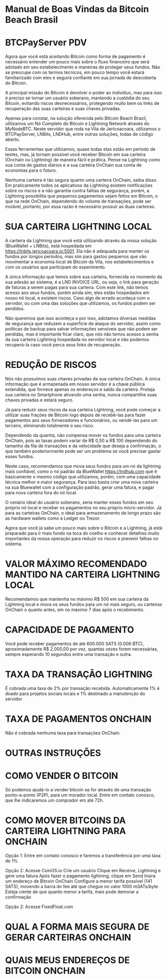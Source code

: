 # Manual de Boas Vindas da Bitcoin Beach Brasil
# BTCPayServer PDV


Agora que você está aceitando Bitcoin como forma de pagamento é necessário entender um pouco mais sobre o fluxo financeiro que será adotado em seu estabelecimento e maneiras de proteger seus fundos. Não se preocupe com os termos técnicos, em pouco tempo você estará familiarizado com eles e seguirá confiante em sua jornada de descoberta do Bitcoin.

A principal missão do Bitcoin é devolver o poder ao indivíduo, mas para isso é preciso se tornar um usuário soberano, mantendo a custódia do seu Bitcoin, evitando riscos desnecessários, protegendo muito bem os links de recuperação das suas carteiras e suas chaves privadas. 

Apenas para constar, na solução oferecida pelo Bitcoin Beach Brazil, utilizamos um Nó Completo do Bitcoin e Lightning Network através do MyNodeBTC. Neste servidor que roda na Vila de Jericoacoara, utilizamos o BTCPayServer, LNBits, LNDHub, entre outras soluções, todas de código aberto. 

Essas ferramentas que utilizamos, quase todas elas estão em período de testes, mas, já tornam possível você receber Bitcoin em sua carteira (Onchain ou Lightning) de maneira fácil e prática. Pense na Lightning como sua conta de gastos diários e a sua carteira OnChain sua conta de economias para o futuro. 

Nenhuma carteira é tão segura quanto uma carteira OnChain, saiba disso.  Em praticamente todos os aplicativos da Lightning existem notificações sobre os riscos e a não garantia contra falhas de segurança, porém, a Lightning possibilita que pequenos pagamentos sejam feitos em Bitcoin, o que na rede OnChain, dependendo do volume de transações, pode ser inviável, portanto, por essa razão é necessário possuir as duas carteiras. 

# SUA CARTEIRA LIGHTNING LOCAL
A carteira da Lightning que você está utilizando através da nossa solução (BlueWallet + LNBits), está hospedada em https://lnbits.jericoacoara.io:5001. Ela não é adequada para manter os fundos por longos períodos, mas sim para gastos pequenos que vão movimentar a economia local de Bitcoin da Vila, nos estabelecimentos e com os usuários que participam do experimento. 

A única informação que temos sobre sua carteira, fornecida no momento da sua adesão ao sistema, é a LND INVOICE URL, ou seja, o link para geração de faturas a serem pagas para sua carteira. Com este link, não temos acesso aos seus fundos, porém ainda sim, eles estão hospedados em nosso nó local, e existem riscos. Caso algo de errado aconteça com o servidor, ou com uma das soluções que utilizamos, os fundos podem ser perdidos.

Não queremos que isso aconteça e por isso, adotamos diversas medidas de segurança que reduzem a superfície de ataque do servidor, assim como políticas de backup para salvar informações sensíveis que não podem ser perdidas, mas é importante ficar claro, que nós não temos acesso a senha da sua carteira Lightning hospedada no servidor local e não podemos recuperá-la caso você perca seus links de recuperação. 

# REDUÇÃO DE RISCOS
Nós não possuímos suas chaves privadas da sua carteira OnChain. A única informação que é armazenada em nosso servidor é a chave pública extendida, que fornece apenas os endereços e saldo da carteira. Proteja sua carteira no Smartphone ativando uma senha, nunca compartilhe suas chaves privadas e estará seguro. 

Já para reduzir seus riscos da sua carteira Lightning, você pode começar a utilizar suas frações de Bitcoin logo depois de recebê-las para fazer pagamentos aos seus fornecedores e funcionários, ou vendê-las para um terceiro, eliminando totalmente o seu risco. 

Dependendo da quantia, não compensa mover os fundos para uma carteira OnChain, pois as taxas podem variar de R$ 0,50 a R$ 100 dependendo do tamanho da fila de transações e da velocidade que deseja a confirmação, o que também posteriormente pode ser um problema se você precisar gastar esses fundos.

Neste caso, recomendamos que mova seus fundos para um nó da lightning mais confiável, como o nó padrão da BlueWallet https://lndhub.com que é basicamente o mesmo código que utilizamos, porém, com uma capacidade técnica melhor e maior segurança. Para isso basta criar uma nova carteira na sua Bluewallet com a configuração padrão, gerar uma fatura, e pagar para nova carteira fora do nó local. 

O cenário ideal do usuário soberano, seria manter esses fundos em seu próprio nó local e receber os pagamentos no seu próprio micro-servidor. Já para as carteiras OnChain, o ideal para armazenamento de longo prazo são as hardware wallets como a Ledger ou Trezor. 

Agora que você já sabe um pouco mais sobre o Bitcoin e a Lightning, já está preparado para ir mais fundo na toca do coelho e conhecer detalhes muito importantes da nossa operação para reduzir os riscos e prevenir falhas no sistema. 

# VALOR MÁXIMO RECOMENDADO MANTIDO NA CARTEIRA LIGHTNING LOCAL
Recomendamos que mantenha no máximo R$ 500 em sua carteira da Lightning local e mova os seus fundos para um nó mais seguro, ou carteiras OnChain o quanto antes, em no máximo 7 dias após o recebimento. 

# CAPACIDADE DE PAGAMENTO
Você pode receber pagamentos de até 600.000 SATS (0.006 BTC),  aproximadamente R$ 2.000,00 por vez, quantas vezes forem necessárias, sempre esperando 10 segundos entre uma transação e outra.

# TAXA DA TRANSAÇÃO LIGHTNING
É cobrada uma taxa de 2% por transação recebida. 
Automaticamente 1% é doado para projetos sociais locais e 1% destinado a manutenção do servidor

# TAXA DE PAGAMENTOS ONCHAIN 
Não é cobrada nenhuma taxa para transações OnChain. 


# OUTRAS INSTRUÇÕES

# COMO VENDER O BITCOIN
Só podemos ajudá-lo a vender bitcoin se for através de uma transação ponto-a-ponto (P2P), para um morador local. Entre em contato conosco, que lhe indicaremos um comprador em até 72h. 

# COMO MOVER BITCOINS DA CARTEIRA LIGHTNING PARA ONCHAIN 
Opção 1: Entre em contato conosco e faremos a transferência por uma taxa de 1%

Opção 2: 
Acesse CoinOS.io
Crie um usuário 
Clique em Receive, Lightning e gere uma fatura 
Após fazer o pagamento lightning, clique em Send
Insira um endereço de Bitcoin OnChain
Configure a menor tarifa possível (141 SATS), movendo a barra do fee até que chegue no valor 1000 mSATs/byte. 
Esteja ciente de que quanto menor a tarifa, mais pode demorar a confirmação

Opção 2: 
Acesse FixedFloat.com

# QUAL A FORMA MAIS SEGURA DE GERAR CARTEIRAS ONCHAIN

# QUAIS MEUS ENDEREÇOS DE BITCOIN ONCHAIN
